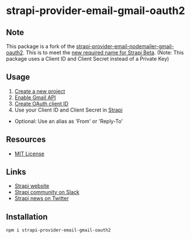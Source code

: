 # strapi-provider-email-gmail-oauth2

## Note
This package is a fork of the [strapi-provider-email-nodemailer-gmail-oauth2](https://www.npmjs.com/package/strapi-email-nodemailer-gmail-oauth2). This is to meet the [new required name for Strapi Beta](https://strapi.io/documentation/3.0.0-alpha.x/guides/email.html#usage). (Note: This package uses a Client ID and Client Secret instead of a Private Key)

## Usage

1) [Create a new project](https://console.developers.google.com)
2) [Enable Gmail API](https://console.developers.google.com/apis/library/gmail.googleapis.com)
3) [Create OAuth client ID](https://console.developers.google.com/apis/api/gmail.googleapis.com/credentials)
4) Use your Client ID and Client Secret in [Strapi](https://strapi.io/documentation/3.0.0-alpha.x/guides/email.html#usage)

- Optional: Use an alias as 'From' or 'Reply-To'

## Resources

- [MIT License](LICENSE.md)

## Links

- [Strapi website](http://strapi.io/)
- [Strapi community on Slack](http://slack.strapi.io)
- [Strapi news on Twitter](https://twitter.com/strapijs)

## Installation

```bash
npm i strapi-provider-email-gmail-oauth2
```
